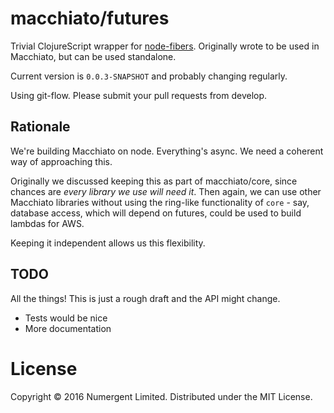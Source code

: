 # macchiato/futures

Trivial ClojureScript wrapper for [node-fibers](https://github.com/laverdet/node-fibers). Originally wrote to be used in Macchiato, but can be used standalone.

Current version is `0.0.3-SNAPSHOT` and probably changing regularly. 

Using git-flow. Please submit your pull requests from develop.

## Rationale

We're building Macchiato on node. Everything's async. We need a coherent way of approaching this.

Originally we discussed keeping this as part of macchiato/core, since chances are *every library we use will need it*. Then again, we can use other Macchiato libraries without using the ring-like functionality of `core` - say, database access, which will depend on futures, could be used to build lambdas for AWS.

Keeping it independent allows us this flexibility.


## TODO

All the things!  This is just a rough draft and the API might change. 

- Tests would be nice
- More documentation


# License

Copyright © 2016 Numergent Limited. Distributed under the MIT License.